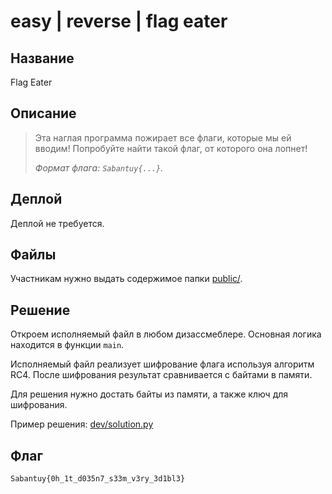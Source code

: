 # easy | reverse | flag eater

## Название

Flag Eater

## Описание

> Эта наглая программа пожирает все флаги, которые мы ей вводим! Попробуйте найти такой флаг, от которого она лопнет!
> 
> _Формат флага: `Sabantuy{...}`._

## Деплой

Деплой не требуется.

## Файлы

Участникам нужно выдать содержимое папки [public/](public/).

## Решение

Откроем исполняемый файл в любом дизассмеблере. Основная логика находится в функции `main`.

Исполняемый файл реализует шифрование флага используя алгоритм RC4. После шифрования результат сравнивается с байтами в памяти.

Для решения нужно достать байты из памяти, а также ключ для шифрования.

Пример решения: [dev/solution.py](dev/solution.py)

## Флаг

```
Sabantuy{0h_1t_d035n7_s33m_v3ry_3d1bl3}
```
